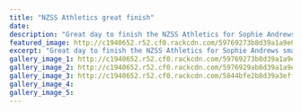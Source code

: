 ```yaml
---
title: "NZSS Athletics great finish"
date: 
description: "Great day to finish the NZSS Athletics for Sophie Andrews smashing her p.b in javelin. Finished 9th in NZ. She got 12th overall in hammer. Rebecca Baker came 8th in 1500m junior girls final..."
featured_image: http://c1940652.r52.cf0.rackcdn.com/59769273b8d39a1a9e000aeb/Sophie-Andrews-javelin-p.b.jpg
excerpt: "Great day to finish the NZSS Athletics for Sophie Andrews smashing her p.b in javelin. Finished 9th in NZ. She got 12th overall in hammer. Rebecca Baker came 8th in 1500m junior girls final."
gallery_image_1: http://c1940652.r52.cf0.rackcdn.com/59769273b8d39a1a9e000aeb/Sophie-Andrews-javelin-p.b.jpg
gallery_image_2: http://c1940652.r52.cf0.rackcdn.com/5976929ab8d39a1a9e000aed/Rebecca-Baker-passing.jpg
gallery_image_3: http://c1940652.r52.cf0.rackcdn.com/5844bfe2b8d39a3eff000192/Sophie-Andrews-hammer.jpg
gallery_image_4: 
gallery_image_5: 
---
```

